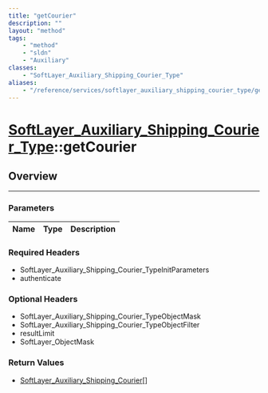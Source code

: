 ```yaml
---
title: "getCourier"
description: ""
layout: "method"
tags:
    - "method"
    - "sldn"
    - "Auxiliary"
classes:
    - "SoftLayer_Auxiliary_Shipping_Courier_Type"
aliases:
    - "/reference/services/softlayer_auxiliary_shipping_courier_type/getCourier"
---
```

# [SoftLayer_Auxiliary_Shipping_Courier_Type](/reference/services/SoftLayer_Auxiliary_Shipping_Courier_Type)::getCourier




## Overview 


-----

### Parameters 
|Name | Type | Description |
| --- | --- | --- |


### Required Headers
* SoftLayer_Auxiliary_Shipping_Courier_TypeInitParameters
* authenticate


### Optional Headers
* SoftLayer_Auxiliary_Shipping_Courier_TypeObjectMask
* SoftLayer_Auxiliary_Shipping_Courier_TypeObjectFilter
* resultLimit
* SoftLayer_ObjectMask

### Return Values
* <a href='/reference/datatypes/SoftLayer_Auxiliary_Shipping_Courier'>SoftLayer_Auxiliary_Shipping_Courier[] </a>




